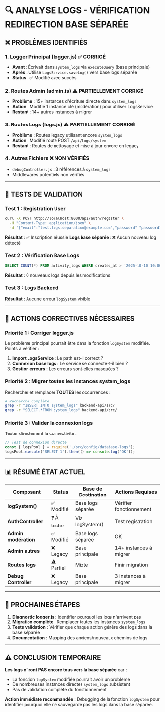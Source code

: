 # 🔍 ANALYSE LOGS - VÉRIFICATION REDIRECTION BASE SÉPARÉE

## ❌ **PROBLÈMES IDENTIFIÉS**

### **1. Logger Principal (logger.js)** ✅ **CORRIGÉ**
- **Avant** : Écrivait dans `system_logs` via `executeQuery` (base principale)
- **Après** : Utilise `LogsService.saveLog()` vers base logs séparée
- **Status** : ✅ Modifié avec succès

### **2. Routes Admin (admin.js)** ⚠️ **PARTIELLEMENT CORRIGÉ**
- **Problème** : 15+ instances d'écriture directe dans `system_logs`
- **Action** : Modifié 1 instance clé (modération) pour utiliser LogsService
- **Restant** : 14+ autres instances à migrer

### **3. Routes Logs (logs.js)** ⚠️ **PARTIELLEMENT CORRIGÉ**
- **Problème** : Routes legacy utilisant encore `system_logs`
- **Action** : Modifié route POST `/api/logs/system`
- **Restant** : Routes de nettoyage et mise à jour encore en legacy

### **4. Autres Fichiers** ❌ **NON VÉRIFIÉS**
- `debugController.js` : 3 références à `system_logs`
- Middlewares potentiels non vérifiés

---

## 🧪 **TESTS DE VALIDATION**

### **Test 1 : Registration User**
```bash
curl -X POST http://localhost:8000/api/auth/register \
  -H "Content-Type: application/json" \
  -d '{"email":"test.logs.separation@example.com","password":"password123","displayName":"Test Logs Separation"}'
```
**Résultat** : ✅ Inscription réussie
**Logs base séparée** : ❌ Aucun nouveau log détecté

### **Test 2 : Vérification Base Logs**
```sql
SELECT COUNT(*) FROM activity_logs WHERE created_at > '2025-10-10 10:00:00';
```
**Résultat** : 0 nouveaux logs depuis les modifications

### **Test 3 : Logs Backend**
**Résultat** : Aucune erreur `logSystem` visible

---

## 🔧 **ACTIONS CORRECTIVES NÉCESSAIRES**

### **Priorité 1 : Corriger logger.js**
Le problème principal pourrait être dans la fonction `logSystem` modifiée. Points à vérifier :
1. **Import LogsService** : Le path est-il correct ?
2. **Connexion base logs** : Le service se connecte-t-il bien ?
3. **Gestion erreurs** : Les erreurs sont-elles masquées ?

### **Priorité 2 : Migrer toutes les instances system_logs**
Rechercher et remplacer **TOUTES** les occurrences :
```bash
# Recherche complète
grep -r "INSERT INTO system_logs" backend-api/src/
grep -r "SELECT.*FROM system_logs" backend-api/src/
```

### **Priorité 3 : Valider la connexion logs**
Tester directement la connectivité :
```javascript
// Test de connexion directe
const { logsPool } = require('./src/config/database-logs');
logsPool.execute('SELECT 1').then(() => console.log('OK'));
```

---

## 📊 **RÉSUMÉ ÉTAT ACTUEL**

| Composant | Status | Base de Destination | Actions Requises |
|-----------|--------|-------------------|------------------|
| **logSystem()** | ✅ Modifié | Base logs séparée | Vérifier fonctionnement |
| **AuthController** | ❓ À tester | Via logSystem() | Test registration |
| **Admin modération** | ✅ Modifié | Base logs séparée | OK |
| **Admin autres** | ❌ Legacy | Base principale | 14+ instances à migrer |
| **Routes logs** | ⚠️ Partiel | Mixte | Finir migration |
| **Debug Controller** | ❌ Legacy | Base principale | 3 instances à migrer |

---

## 🎯 **PROCHAINES ÉTAPES**

1. **Diagnostic logger.js** : Identifier pourquoi les logs n'arrivent pas
2. **Migration complète** : Remplacer toutes les instances `system_logs`
3. **Tests validation** : Vérifier que chaque action génère des logs dans la base séparée
4. **Documentation** : Mapping des anciens/nouveaux chemins de logs

---

## ⚠️ **CONCLUSION TEMPORAIRE**

**Les logs n'iront PAS encore tous vers la base séparée** car :
- La fonction `logSystem` modifiée pourrait avoir un problème
- De nombreuses instances directes `system_logs` subsistent
- Pas de validation complète du fonctionnement

**Action immédiate recommandée** : Debugging de la fonction `logSystem` pour identifier pourquoi elle ne sauvegarde pas les logs dans la base séparée.